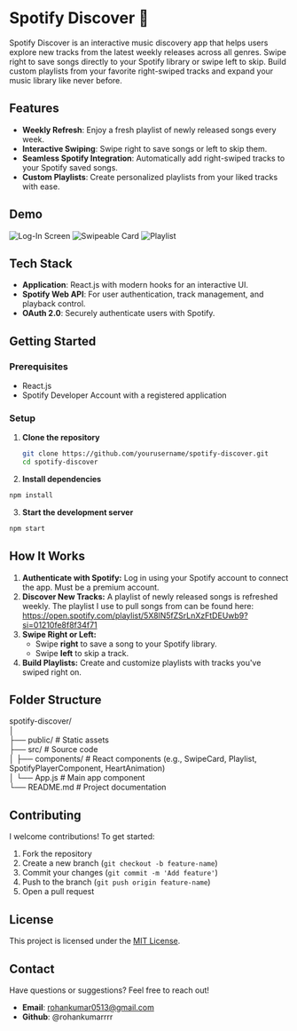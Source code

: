 # Spotify Discover 🎵  

Spotify Discover is an interactive music discovery app that helps users explore new tracks from the latest weekly releases across all genres. Swipe right to save songs directly to your Spotify library or swipe left to skip. Build custom playlists from your favorite right-swiped tracks and expand your music library like never before.  

## Features  
- **Weekly Refresh**: Enjoy a fresh playlist of newly released songs every week.  
- **Interactive Swiping**: Swipe right to save songs or left to skip them.  
- **Seamless Spotify Integration**: Automatically add right-swiped tracks to your Spotify saved songs.  
- **Custom Playlists**: Create personalized playlists from your liked tracks with ease.  

## Demo  
![Log-In Screen](https://github.com/rohankumarrrr/Spotify-Discover/blob/main/public/screenshots/login.png)
![Swipeable Card](https://github.com/rohankumarrrr/Spotify-Discover/blob/main/public/screenshots/swipeable-card.png)
![Playlist](https://github.com/rohankumarrrr/Spotify-Discover/blob/main/public/screenshots/playlist.png)

## Tech Stack  
- **Application**: React.js with modern hooks for an interactive UI.  
- **Spotify Web API**: For user authentication, track management, and playback control.  
- **OAuth 2.0**: Securely authenticate users with Spotify.  

## Getting Started  

### Prerequisites  
- React.js
- Spotify Developer Account with a registered application  

### Setup  

1. **Clone the repository**  
   ```bash  
   git clone https://github.com/yourusername/spotify-discover.git  
   cd spotify-discover
   ```
2. **Install dependencies**
  ```bash
  npm install
  ```
3. **Start the development server**
  ```bash
  npm start
  ```

## How It Works

1. **Authenticate with Spotify:**
    Log in using your Spotify account to connect the app. Must be a premium account.
2. **Discover New Tracks:**
    A playlist of newly released songs is refreshed weekly. The playlist I use to pull songs from can be found here: https://open.spotify.com/playlist/5X8lN5fZSrLnXzFtDEUwb9?si=01210fe8f8f34f71
3. **Swipe Right or Left:**
    * Swipe **right** to save a song to your Spotify library.
    * Swipe **left** to skip a track.
4. **Build Playlists:**
    Create and customize playlists with tracks you've swiped right on.

## Folder Structure

spotify-discover/  
│  
├── public/                # Static assets  
├── src/                   # Source code  
│   ├── components/        # React components (e.g., SwipeCard, Playlist, SpotifyPlayerComponent, HeartAnimation)  
│   └── App.js             # Main app component  
└── README.md              # Project documentation  

## Contributing

I welcome contributions! To get started:
1. Fork the repository
2. Create a new branch (`git checkout -b feature-name`)
3. Commit your changes (`git commit -m 'Add feature'`)
4. Push to the branch (`git push origin feature-name`)
5. Open a pull request

## License

This project is licensed under the [MIT License](https://www.mit.edu/~amini/LICENSE.md).

## Contact

Have questions or suggestions? Feel free to reach out!

* **Email**: rohankumar0513@gmail.com
* **Github**: @rohankumarrrr
